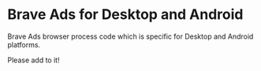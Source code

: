 # Brave Ads for Desktop and Android

Brave Ads browser process code which is specific for Desktop and Android platforms.

Please add to it!
